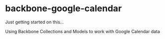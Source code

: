 backbone-google-calendar
========================

Just getting started on this...

Using Backbone Collections and Models to work with Google Calendar data
